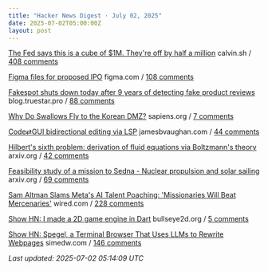 ```yaml
---
title: "Hacker News Digest · July 02, 2025"
date: 2025-07-02T05:00:00Z
layout: post
---
```


[The Fed says this is a cube of $1M. They're off by half a million](https://calvin.sh/blog/fed-lie/)  calvin.sh / [408 comments](https://news.ycombinator.com/item?id=44435484)

[Figma files for proposed IPO](https://www.figma.com/blog/s1-public/)  figma.com / [108 comments](https://news.ycombinator.com/item?id=44437316)

[Fakespot shuts down today after 9 years of detecting fake product reviews](https://blog.truestar.pro/fakespot-shuts-down/)  blog.truestar.pro / [88 comments](https://news.ycombinator.com/item?id=44437712)

[Why Do Swallows Fly to the Korean DMZ?](https://www.sapiens.org/culture/korean-dmz-estuary-politics-war-borders-diaspora/)  sapiens.org / [7 comments](https://news.ycombinator.com/item?id=44404243)

[Code⇄GUI bidirectional editing via LSP](https://jamesbvaughan.com/bidirectional-editing/)  jamesbvaughan.com / [44 comments](https://news.ycombinator.com/item?id=44435716)

[Hilbert's sixth problem: derivation of fluid equations via Boltzmann's theory](https://arxiv.org/abs/2503.01800)  arxiv.org / [42 comments](https://news.ycombinator.com/item?id=44439242)

[Feasibility study of a mission to Sedna - Nuclear propulsion and solar sailing](https://arxiv.org/abs/2506.17732)  arxiv.org / [69 comments](https://news.ycombinator.com/item?id=44434062)

[Sam Altman Slams Meta's AI Talent Poaching: 'Missionaries Will Beat Mercenaries'](https://www.wired.com/story/sam-altman-meta-ai-talent-poaching-spree-leaked-messages/)  wired.com / [228 comments](https://news.ycombinator.com/item?id=44436579)

[Show HN: I made a 2D game engine in Dart](https://bullseye2d.org/)  bullseye2d.org / [5 comments](https://news.ycombinator.com/item?id=44404447)

[Show HN: Spegel, a Terminal Browser That Uses LLMs to Rewrite Webpages](https://simedw.com/2025/06/23/introducing-spegel/)  simedw.com / [146 comments](https://news.ycombinator.com/item?id=44433409)


_Last updated: 2025-07-02 05:14:09 UTC_
